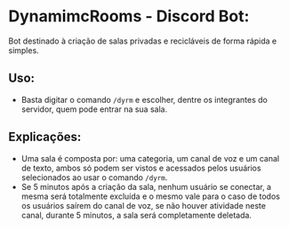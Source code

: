 
# DynamimcRooms - Discord Bot:

Bot destinado à criação de salas privadas e recicláveis de forma rápida e simples.


## Uso:
 - Basta digitar o comando `/dyrm` e escolher, dentre os integrantes do servidor, quem pode entrar na sua sala.

## Explicações:
 - Uma sala é composta por: uma categoria, um canal de voz e um canal de texto, ambos só podem ser vistos e acessados pelos usuários selecionados ao usar o comando `/dyrm`.
 - Se 5 minutos após a criação da sala, nenhum usuário se conectar, a mesma será totalmente excluída e o mesmo vale para o caso de todos os usuários saírem do canal de voz, se não houver atividade neste canal, durante 5 minutos, a sala será completamente deletada.
